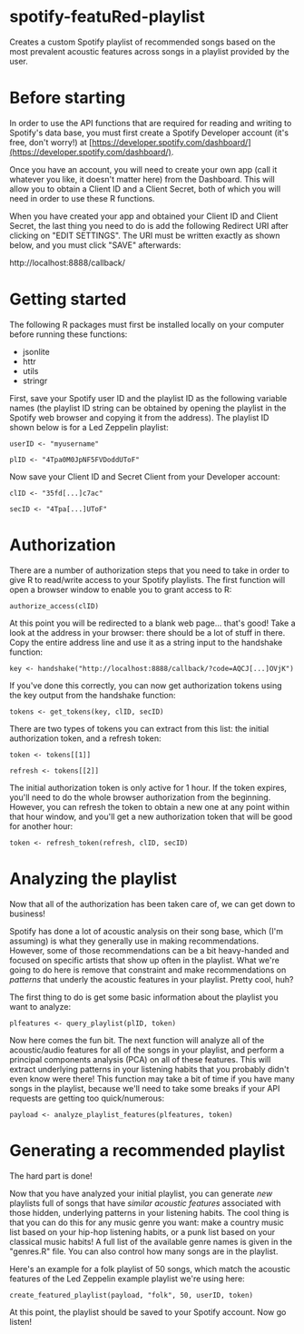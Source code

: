 # spotify-featuRed-playlist
Creates a custom Spotify playlist of recommended songs based on the most prevalent acoustic features across songs in a playlist provided by the user.

# Before starting
In order to use the API functions that are required for reading and writing to Spotify's data base, you must first create a Spotify Developer account (it's free, don't worry!) at [https://developer.spotify.com/dashboard/](https://developer.spotify.com/dashboard/).

Once you have an account, you will need to create your own app (call it whatever you like, it doesn't matter here) from the Dashboard. This will allow you to obtain a Client ID and a Client Secret, both of which you will need in order to use these R functions. 

When you have created your app and obtained your Client ID and Client Secret, the last thing you need to do is add the following Redirect URI after clicking on "EDIT SETTINGS". The URI must be written exactly as shown below, and you must click "SAVE" afterwards:

http://localhost:8888/callback/


# Getting started
The following R packages must first be installed locally on your computer before running these functions:

- jsonlite
- httr
- utils
- stringr

First, save your Spotify user ID and the playlist ID as the following variable names (the playlist ID string can be obtained by opening the playlist in the Spotify web browser and copying it from the address). The playlist ID shown below is for a Led Zeppelin playlist:

    userID <- "myusername"
    
    plID <- "4Tpa0M0JpNF5FVDoddUToF"


Now save your Client ID and Secret Client from your Developer account:

    clID <- "35fd[...]c7ac"
    
    secID <- "4Tpa[...]UToF"



# Authorization
There are a number of authorization steps that you need to take in order to give R to read/write access to your Spotify playlists. The first function will open a browser window to enable you to grant access to R:

    authorize_access(clID)


At this point you will be redirected to a blank web page... that's good! Take a look at the address in your browser: there should be a lot of stuff in there. Copy the entire address line and use it as a string input to the handshake function:

    key <- handshake("http://localhost:8888/callback/?code=AQCJ[...]OVjK")


If you've done this correctly, you can now get authorization tokens using the key output from the handshake function:


    tokens <- get_tokens(key, clID, secID)


There are two types of tokens you can extract from this list: the initial authorization token, and a refresh token:

    token <- tokens[[1]]
    
    refresh <- tokens[[2]]


The initial authorization token is only active for 1 hour. If the token expires, you'll need to do the whole browser authorization from the beginning. However, you can refresh the token to obtain a new one at any point within that hour window, and you'll get a new authorization token that will be good for another hour:


    token <- refresh_token(refresh, clID, secID)



# Analyzing the playlist
Now that all of the authorization has been taken care of, we can get down to business! 

Spotify has done a lot of acoustic analysis on their song base, which (I'm assuming) is what they generally use in making recommendations. However, some of those recommendations can be a bit heavy-handed and focused on specific artists that show up often in the playlist. What we're going to do here is remove that constraint and make recommendations on <em>patterns</em> that underly the acoustic features in your playlist. Pretty cool, huh?

The first thing to do is get some basic information about the playlist you want to analyze:


    plfeatures <- query_playlist(plID, token)



Now here comes the fun bit. The next function will analyze all of the acoustic/audio features for all of the songs in your playlist, and perform a principal components analysis (PCA) on all of these features. This will extract underlying patterns in your listening habits that you probably didn't even know were there! This function may take a bit of time if you have many songs in the playlist, because we'll need to take some breaks if your API requests are getting too quick/numerous:


    payload <- analyze_playlist_features(plfeatures, token)


# Generating a recommended playlist
The hard part is done! 

Now that you have analyzed your initial playlist, you can generate <em>new</em> playlists full of songs that have <em>similar acoustic features</em> associated with those hidden, underlying patterns in your listening habits. The cool thing is that you can do this for any music genre you want: make a country music list based on your hip-hop listening habits, or a punk list based on your classical music habits! A full list of the available genre names is given in the "genres.R" file. You can also control how many songs are in the playlist.

Here's an example for a folk playlist of 50 songs, which match the acoustic features of the Led Zeppelin example playlist we're using here:


    create_featured_playlist(payload, "folk", 50, userID, token)



At this point, the playlist should be saved to your Spotify account. Now go listen!